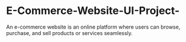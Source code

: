 # E-Commerce-Website-UI-Project-
An e-commerce website is an online platform where users can browse, purchase, and sell products or services seamlessly.

